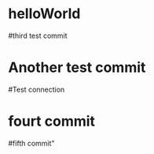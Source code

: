 # helloWorld
#third test commit
# Another test commit
#Test connection
# fourt commit
#fifth commit"
